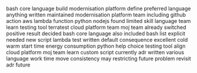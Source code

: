 bash core language build modernisation platform define preferred language anything written maintained modernisation platform team including github action aws lambda function python nodejs found limited skill language team learn testing tool terratest cloud platform team moj team already switched positive result decided bash core language also included bash list explicit needed new script lambda test written default consequence excellent cold warm start time energy consumption python help choice testing tool align cloud platform moj team learn custom script currently adr written various language work time move consistency may restricting future problem revisit adr future